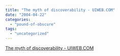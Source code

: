 ```yaml
---
title: "The myth of discoverability - UIWEB.COM"
date: "2004-04-22"
categories: 
  - "pound-of-obscure"
tags: 
  - "uncategorized"
---
```


[The myth of discoverability - UIWEB.COM](http://www.uiweb.com/issues/issue26.htm)
